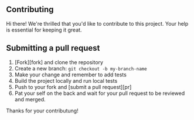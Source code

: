 ## Contributing

Hi there! We're thrilled that you'd like to contribute to this project. Your help is essential for keeping it great.

## Submitting a pull request

1. [Fork][fork] and clone the repository
2. Create a new branch: `git checkout -b my-branch-name`
3. Make your change and remember to add tests
4. Build the project locally and run local tests
5. Push to your fork and [submit a pull request][pr]
6. Pat your self on the back and wait for your pull request to be reviewed and merged.

Thanks for your contributung!